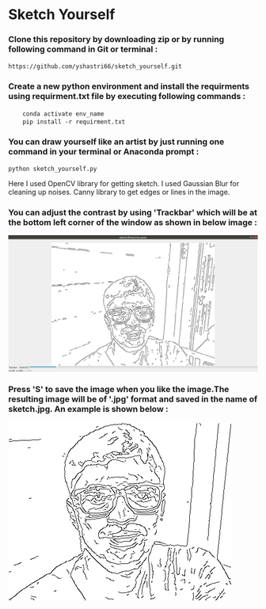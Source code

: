 # Sketch Yourself
### Clone this repository by downloading zip or by running following command in Git or terminal :
```
https://github.com/yshastri66/sketch_yourself.git
```
### Create a new python environment and install the requirments using requirment.txt file by executing following commands : 
``` conda create -n env_name
    conda activate env_name
    pip install -r requirment.txt
```

### You can draw yourself like an artist by just running one command in your terminal or Anaconda prompt :
```
python sketch_yourself.py
```


Here I used OpenCV library for getting sketch. I used Gaussian Blur for cleaning up noises. Canny library to get edges or lines in the image.

### You can adjust the contrast by using 'Trackbar' which will be at the bottom left corner of the window as shown in below image : 
![toolbar image](https://github.com/yshastri66/sketch_yourself/blob/master/images/toolbar.png)

### Press 'S' to save the image when you like the image.The resulting image will be of '.jpg' format and saved in the name of sketch.jpg. An example is shown below :
![example image](https://github.com/yshastri66/sketch_yourself/blob/master/images/sketch.jpg)
